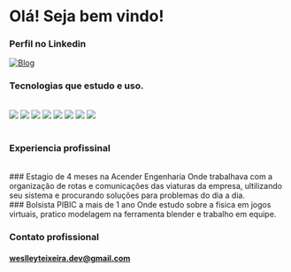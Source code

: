 #  Olá! Seja bem vindo! 

### Perfil no Linkedin
[![Blog](https://img.shields.io/badge/LinkedIn-0077B5?style=for-the-badge&logo=linkedin&logoColor=white)](https://www.linkedin.com/public-profile/settings?trk=d_flagship3_profile_self_view_public_profile&lipi=urn%3Ali%3Apage%3Ad_flagship3_profile_self_edit_contact_info%3BajIS%2BlhbT9WSr7G5NpBPmg%3D%3D)


### Tecnologias que estudo e uso.
 <div style = "display: inline_black"><br/>
  <img aling="center' alt="Html5" src="https://img.shields.io/badge/HTML5-E34F26?style=for-the-badge&logo=html5&logoColor=white"/>
  <img aling="center' alt="CSS3" src="https://img.shields.io/badge/CSS3-1572B6?style=for-the-badge&logo=css3&logoColor=white"/>
  <img aling="center' alt="JavaScript" src="https://img.shields.io/badge/JavaScript-F7DF1E?style=for-the-badge&logo=javascript&logoColor=white"/>
  <img aling="center' alt="TypeScript" src="https://img.shields.io/badge/TypeScript-007ACC?style=for-the-badge&logo=typescript&logoColor=white"/>
  <img aling="center' alt="React" src="https://img.shields.io/badge/React-20232A?style=for-the-badge&logo=react&logoColor=white"/>
  <img aling="center' alt="ReactNative" src="https://img.shields.io/badge/React_Native-20232A?style=for-the-badge&logo=react&logoColor=white"/>
  <img aling="center' alt="Java" src="https://img.shields.io/badge/Java-ED8B00?style=for-the-badge&logo=java&logoColor=white"/>
  <img aling="center' alt="SQL" src="https://img.shields.io/badge/MySQL-00000F?style=for-the-badge&logo=mysql&logoColor=white"/>
 </div><br/>
                     
 ### Experiencia profissinal
 <br/>
 ### Estagio de 4 meses na Acender Engenharia
 Onde trabalhava com a organização de rotas e comunicações das viaturas da empresa, ultilizando seu sistema e procurando soluções para problemas do dia a   dia. <br/>
 ### Bolsista PIBIC a mais de 1 ano
 Onde estudo sobre a fisica em jogos virtuais, pratico modelagem na ferramenta blender e trabalho em equipe.
        
                     
 ### Contato profissional
 #### weslleyteixeira.dev@gmail.com
